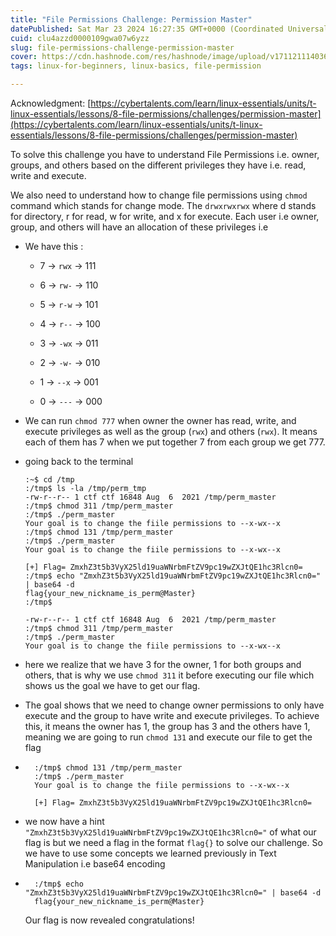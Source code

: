```yaml
---
title: "File Permissions Challenge: Permission Master"
datePublished: Sat Mar 23 2024 16:27:35 GMT+0000 (Coordinated Universal Time)
cuid: clu4azzd0000109gwa07w6yzz
slug: file-permissions-challenge-permission-master
cover: https://cdn.hashnode.com/res/hashnode/image/upload/v1711211140368/4b087c10-efe1-4027-8ae7-f78462d8e093.png
tags: linux-for-beginners, linux-basics, file-permission

---
```


Acknowledgment: [https://cybertalents.com/learn/linux-essentials/units/t-linux-essentials/lessons/8-file-permissions/challenges/permission-master](https://cybertalents.com/learn/linux-essentials/units/t-linux-essentials/lessons/8-file-permissions/challenges/permission-master)

To solve this challenge you have to understand File Permissions i.e. owner, groups, and others based on the different privileges they have i.e. read, write and execute.

We also need to understand how to change file permissions using `chmod` command which stands for change mode. The `drwxrwxrwx` where d stands for directory, r for read, w for write, and x for execute. Each user i.e owner, group, and others will have an allocation of these privileges i.e

* We have this :
    
    * 7 → `rwx` → 111
        
    * 6 → `rw-` → 110
        
    * 5 → `r-w` → 101
        
    * 4 → `r--` → 100
        
    * 3 → `-wx` → 011
        
    * 2 → `-w-` → 010
        
    * 1 → `--x` → 001
        
    * 0 → `---` → 000
        
* We can run `chmod 777` when owner the owner has read, write, and execute privileges as well as the group (`rwx`) and others (`rwx`). It means each of them has 7 when we put together 7 from each group we get 777.
    

* going back to the terminal
    
    ```plaintext
    :~$ cd /tmp 
    :/tmp$ ls -la /tmp/perm_tmp
    -rw-r--r-- 1 ctf ctf 16848 Aug  6  2021 /tmp/perm_master
    :/tmp$ chmod 311 /tmp/perm_master
    :/tmp$ ./perm_master
    Your goal is to change the fiile permissions to --x-wx--x 
    :/tmp$ chmod 131 /tmp/perm_master
    :/tmp$ ./perm_master
    Your goal is to change the fiile permissions to --x-wx--x 
    
    [+] Flag= ZmxhZ3t5b3VyX25ld19uaWNrbmFtZV9pc19wZXJtQE1hc3Rlcn0=
    :/tmp$ echo "ZmxhZ3t5b3VyX25ld19uaWNrbmFtZV9pc19wZXJtQE1hc3Rlcn0=" | base64 -d
    flag{your_new_nickname_is_perm@Master}
    :/tmp$ 
    ```
    
    ```plaintext
    -rw-r--r-- 1 ctf ctf 16848 Aug  6  2021 /tmp/perm_master
    :/tmp$ chmod 311 /tmp/perm_master
    :/tmp$ ./perm_master
    Your goal is to change the fiile permissions to --x-wx--x 
    ```
    
* here we realize that we have 3 for the owner, 1 for both groups and others, that is why we use `chmod 311` it before executing our file which shows us the goal we have to get our flag.
    
* The goal shows that we need to change owner permissions to only have execute and the group to have write and execute privileges. To achieve this, it means the owner has 1, the group has 3 and the others have 1, meaning we are going to run `chmod 131` and execute our file to get the flag
    
* ```plaintext
    :/tmp$ chmod 131 /tmp/perm_master
    :/tmp$ ./perm_master
    Your goal is to change the fiile permissions to --x-wx--x 
    
    [+] Flag= ZmxhZ3t5b3VyX25ld19uaWNrbmFtZV9pc19wZXJtQE1hc3Rlcn0=
    ```
    
* we now have a hint `"ZmxhZ3t5b3VyX25ld19uaWNrbmFtZV9pc19wZXJtQE1hc3Rlcn0="` of what our flag is but we need a flag in the format `flag{}` to solve our challenge. So we have to use some concepts we learned previously in Text Manipulation i.e base64 encoding
    
* ```plaintext
    :/tmp$ echo "ZmxhZ3t5b3VyX25ld19uaWNrbmFtZV9pc19wZXJtQE1hc3Rlcn0=" | base64 -d
    flag{your_new_nickname_is_perm@Master}
    ```
    
    Our flag is now revealed congratulations!